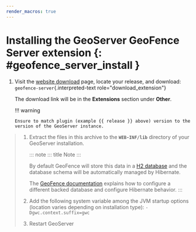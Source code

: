 ```yaml
---
render_macros: true
---
```


# Installing the GeoServer GeoFence Server extension {: #geofence_server_install }

1.  Visit the [website download](https://geoserver.org/download) page, locate your release, and download: `geofence-server`{.interpreted-text role="download_extension"}

    The download link will be in the **Extensions** section under **Other**.

    !!! warning

        Ensure to match plugin (example {{ release }} above) version to the version of the GeoServer instance.

> 1.  Extract the files in this archive to the **`WEB-INF/lib`** directory of your GeoServer installation.
>
>     ::: note
>     ::: title
>     Note
>     :::
>
>     By default GeoFence will store this data in a [H2 database](http://www.h2database.com/html/main.html) and the database schema will be automatically managed by Hibernate.
>
>     The [GeoFence documentation](https://github.com/geoserver/geofence/wiki/GeoFence-configuration) explains how to configure a different backed database and configure Hibernate behavior.
>     :::
>
> 2.  Add the following system variable among the JVM startup options (location varies depending on installation type): `-Dgwc.context.suffix=gwc`
>
> 3.  Restart GeoServer
